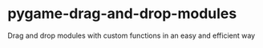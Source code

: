 # pygame-drag-and-drop-modules
Drag and drop modules with custom functions in an easy and efficient way
